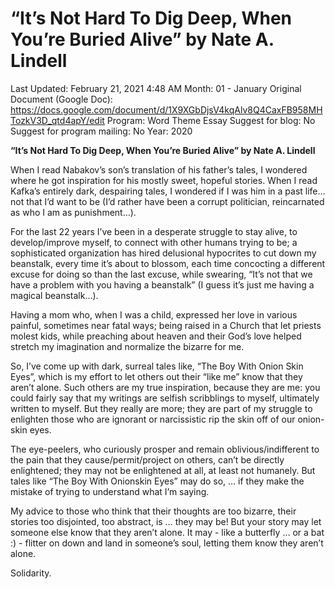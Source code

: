 # “It’s Not Hard To Dig Deep, When You’re Buried Alive” by Nate A. Lindell

Last Updated: February 21, 2021 4:48 AM
Month: 01 - January
Original Document (Google Doc): https://docs.google.com/document/d/1X9XGbDjsV4kqAlv8Q4CaxFB958MHTozkV3D_qtd4apY/edit
Program: Word Theme Essay
Suggest for blog: No
Suggest for program mailing: No
Year: 2020

**“It’s Not Hard To Dig Deep, When You’re Buried Alive” by Nate A. Lindell**

When I read Nabakov’s son’s translation of his father’s tales, I wondered where he got inspiration for his mostly sweet, hopeful stories. When I read Kafka’s entirely dark, despairing tales, I wondered if I was him in a past life… not that I’d want to be (I’d rather have been a corrupt politician, reincarnated as who I am as punishment…).

For the last 22 years I’ve been in a desperate struggle to stay alive, to develop/improve myself, to connect with other humans trying to be; a sophisticated organization has hired delusional hypocrites to cut down my beanstalk, every time it’s about to blossom, each time concocting a different excuse for doing so than the last excuse, while swearing, “It’s not that we have a problem with you having a beanstalk” (I guess it’s just me having a magical beanstalk…).

Having a mom who, when I was a child, expressed her love in various painful, sometimes near fatal ways; being raised in a Church that let priests molest kids, while preaching about heaven and their God’s love helped stretch my imagination and normalize the bizarre for me.

So, I’ve come up with dark, surreal tales like, “The Boy With Onion Skin Eyes”, which is my effort to let others out their “like me” know that they aren’t alone. Such others are my true inspiration, because they are me: you could fairly say that my writings are selfish scribblings to myself, ultimately written to myself. But they really are more; they are part of my struggle to enlighten those who are ignorant or narcissistic rip the skin off of our onion-skin eyes.

The eye-peelers, who curiously prosper and remain oblivious/indifferent to the pain that they cause/permit/project on others, can’t be directly enlightened; they may not be enlightened at all, at least not humanely. But tales like “The Boy With Onionskin Eyes” may do so, … if they make the mistake of trying to understand what I’m saying.

My advice to those who think that their thoughts are too bizarre, their stories too disjointed, too abstract, is … they may be! But your story may let someone else know that they aren’t alone. It may - like a butterfly … or a bat :) - flitter on down and land in someone’s soul, letting them know they aren’t alone.

Solidarity.